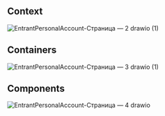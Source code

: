 ## Context
![EntrantPersonalAccount-Страница — 2 drawio (1)](https://github.com/Baauerr/ApplicationSystem/assets/126503539/cbde1fba-2c54-419a-970c-aec0daf95f87)

## Containers
![EntrantPersonalAccount-Страница — 3 drawio (1)](https://github.com/Baauerr/ApplicationSystem/assets/126503539/9118161d-954a-4cb9-b2ba-18e377ebc2e5)

## Components
![EntrantPersonalAccount-Страница — 4 drawio](https://github.com/Baauerr/ApplicationSystem/assets/126503539/306db48e-f6d1-4f2d-9059-bccb71f22663)



